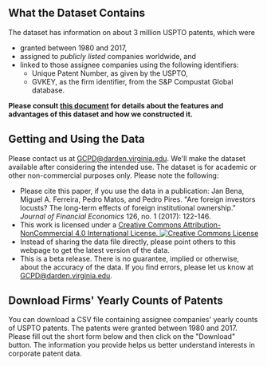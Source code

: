 ## What the Dataset Contains
The dataset has information on about 3 million USPTO patents, which were 
- granted between 1980 and 2017,
- assigned to *publicly listed* companies worldwide, and
- linked to those assignee companies using the following identifiers:
  - Unique Patent Number, as given by the USPTO,
  - GVKEY, as the firm identifier, from the S&P Compustat Global database. 

**Please consult [this document](/documents/DataConstructionDetails_v01.pdf) for details about the features and advantages of this dataset and how we constructed it.**

## Getting and Using the Data
Please contact us at <a href="mailto:GCPD@darden.virginia.edu">GCPD@darden.virginia.edu</a>. We'll make the dataset available after considering the intended use. The dataset is for academic or other non-commercial purposes only. Please note the following:

<ul class="uk-list uk-list-bullet">
<li>Please cite this paper, if you use the data in a publication:
  Jan Bena, Miguel A. Ferreira, Pedro Matos, and Pedro Pires. "Are foreign investors locusts? The long-term effects of foreign institutional ownership." <i>Journal of Financial Economics</i> 126, no. 1 (2017): 122-146.</li>
<li>This work is licensed under a <a href="http://creativecommons.org/licenses/by-nc/4.0/">Creative Commons Attribution-NonCommercial 4.0 International License.  <img alt="Creative Commons License" style="border-width:0" src="https://i.creativecommons.org/l/by-nc/4.0/80x15.png"/></a></li>
<li>Instead of sharing the data file directly, please point others to this webpage to get the latest version of the data.</li>
<li>This is a beta release. There is no guarantee, implied or otherwise, about the accuracy of the data. If you find errors, please let us know at <a href="mailto:GCPD@darden.virginia.edu">GCPD@darden.virginia.edu</a>.</li>
</ul>

## Download Firms' Yearly Counts of Patents

You can download a CSV file containing assignee companies' yearly counts of USPTO patents. The patents were granted between 1980 and 2017. Please fill out the short form below and then click on the "Download" button. The information you provide helps us better understand interests in corporate patent data.
